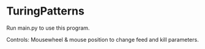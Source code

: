 # TuringPatterns

Run main.py to use this program.

Controls:
Mousewheel & mouse position to change feed and kill parameters.
